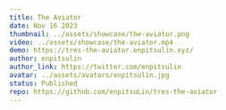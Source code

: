 ```yaml
---
title: The Aviator
date: Nov 16 2023
thumbnail: ../assets/showcase/the-aviator.png
video: ../assets/showcase/the-aviator.mp4
demo: https://tres-the-aviator.enpitsulin.xyz/
author: enpitsulin
author_link: https://twitter.com/enpitsulin
avatar: ../assets/avatars/enpitsulin.jpg
status: Published
repo: https://github.com/enpitsuLin/tres-the-aviator
---
```

